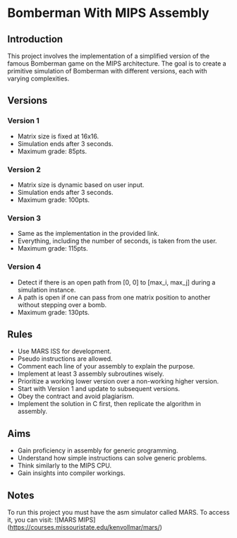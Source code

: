 # Bomberman With MIPS Assembly

## Introduction
This project involves the implementation of a simplified version of the famous Bomberman game on the MIPS architecture. The goal is to create a primitive simulation of Bomberman with different versions, each with varying complexities.

## Versions

### Version 1
- Matrix size is fixed at 16x16.
- Simulation ends after 3 seconds.
- Maximum grade: 85pts.

### Version 2
- Matrix size is dynamic based on user input.
- Simulation ends after 3 seconds.
- Maximum grade: 100pts.

### Version 3
- Same as the implementation in the provided link.
- Everything, including the number of seconds, is taken from the user.
- Maximum grade: 115pts.

### Version 4
- Detect if there is an open path from [0, 0] to [max_i, max_j] during a simulation instance.
- A path is open if one can pass from one matrix position to another without stepping over a bomb.
- Maximum grade: 130pts.

## Rules

- Use MARS ISS for development.
- Pseudo instructions are allowed.
- Comment each line of your assembly to explain the purpose.
- Implement at least 3 assembly subroutines wisely.
- Prioritize a working lower version over a non-working higher version.
- Start with Version 1 and update to subsequent versions.
- Obey the contract and avoid plagiarism.
- Implement the solution in C first, then replicate the algorithm in assembly.

## Aims

- Gain proficiency in assembly for generic programming.
- Understand how simple instructions can solve generic problems.
- Think similarly to the MIPS CPU.
- Gain insights into compiler workings.

## Notes

To run this project you must have the asm simulator called MARS. To access it, you can visit: 
![MARS MIPS] (https://courses.missouristate.edu/kenvollmar/mars/)